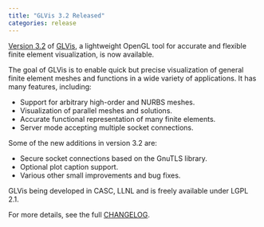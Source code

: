 ```yaml
---
title: "GLVis 3.2 Released"
categories: release
---
```


[Version 3.2](https://github.com/glvis/glvis/blob/v3.2/CHANGELOG) of [GLVis](https://glvis.org/), a lightweight OpenGL tool for accurate and flexible finite element visualization, is now available.

The goal of GLVis is to enable quick but precise visualization of general finite element meshes and functions in a wide variety of applications. It has many features, including:

- Support for arbitrary high-order and NURBS meshes.
- Visualization of parallel meshes and solutions.
- Accurate functional representation of many finite elements.
- Server mode accepting multiple socket connections.

Some of the new additions in version 3.2 are:

- Secure socket connections based on the GnuTLS library.
- Optional plot caption support.
- Various other small improvements and bug fixes.

GLVis being developed in CASC, LLNL and is freely available under LGPL 2.1.

For more details, see the full [CHANGELOG](https://raw.githubusercontent.com/glvis/glvis/master/CHANGELOG).
